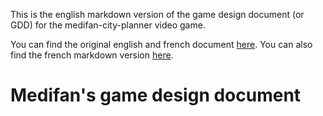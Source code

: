 [gdoc-gdd-file]: https://docs.google.com/document/d/1lH-6daOAo9I6mMGqNrNTQ4AGp4SNELXAs4JZadAWnGY/edit?usp=sharing

This is the english markdown version of the game design document (or GDD) for the medifan-city-planner video game.

You can find the original english and french document [here][gdoc-gdd-file]. You can also find the french markdown version [here](./game-design-document-fr.md).

# Medifan's game design document
